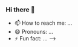 ### Hi there 👋

<!--
**kaelreis123/kaelreis123** is a ✨ _special_ ✨ repository because its `README.md` (this file) appears on your GitHub profile.

Here are some ideas to get you started:

- 🔭 I’m currently working on ...
- 🌱 I’m currently learning ...
- 👯 I’m looking to collaborate on ...
- 🤔 I’m looking for help with ...
- 💬 Ask me about ...[ReadMe (1).md](https://github.com/kaelreis123/kaelreis123/files/14899531/ReadMe.1.md)# 💫 About Me:
Sou estudante do Senai em Desenvolvedor de sistemas e faço graduação em Sistema da Informação na UniRuy. 


## 🌐 Socials:
[![Instagram](https://img.shields.io/badge/Instagram-%23E4405F.svg?logo=Instagram&logoColor=white)](https://instagram.com/kael.code/) [![LinkedIn](https://img.shields.io/badge/LinkedIn-%230077B5.svg?logo=linkedin&logoColor=white)](https://linkedin.com/in/kael-reis123/) 

# 💻 Tech Stack:
![C](https://img.shields.io/badge/c-%2300599C.svg?style=for-the-badge&logo=c&logoColor=white) ![Python](https://img.shields.io/badge/python-3670A0?style=for-the-badge&logo=python&logoColor=ffdd54)
# 📊 GitHub Stats:
![](https://github-readme-stats.vercel.app/api?username=kaelreis123&theme=dark&hide_border=false&include_all_commits=false&count_private=false)<br/>
![](https://github-readme-streak-stats.herokuapp.com/?user=kaelreis123&theme=dark&hide_border=false)<br/>
![](https://github-readme-stats.vercel.app/api/top-langs/?username=kaelreis123&theme=dark&hide_border=false&include_all_commits=false&count_private=false&layout=compact)

---
[![](https://visitcount.itsvg.in/api?id=kaelreis123&icon=0&color=0)](https://visitcount.itsvg.in)

<!-- Proudly created with GPRM ( https://gprm.itsvg.in ) -->

- 📫 How to reach me: ...
- 😄 Pronouns: ...
- ⚡ Fun fact: ...
-->
